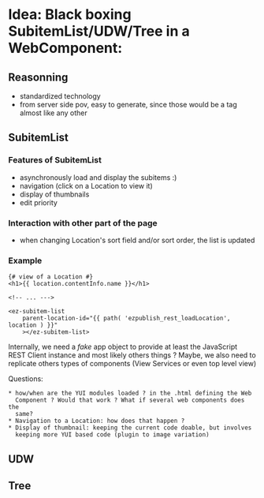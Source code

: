 # Idea: Black boxing SubitemList/UDW/Tree in a WebComponent:

## Reasonning

* standardized technology
* from server side pov, easy to generate, since those would be a tag almost like
  any other


## SubitemList

### Features of SubitemList

* asynchronously load and display the subitems :)
* navigation (click on a Location to view it)
* display of thumbnails
* edit priority

### Interaction with other part of the page

* when changing Location's sort field and/or sort order, the list is updated

### Example

```twig
{# view of a Location #}
<h1>{{ location.contentInfo.name }}</h1>

<!-- ... --->

<ez-subitem-list
    parent-location-id="{{ path( 'ezpublish_rest_loadLocation', location ) }}"
    ></ez-subitem-list>
```

Internally, we need a *fake* app object to provide at least the JavaScript REST
Client instance and most likely others things ? Maybe, we also need to replicate
others types of components (View Services or even top level view)

Questions:

    * how/when are the YUI modules loaded ? in the .html defining the Web
      Component ? Would that work ? What if several web components does the
      same?
    * Navigation to a Location: how does that happen ?
    * Display of thumbnail: keeping the current code doable, but involves
      keeping more YUI based code (plugin to image variation)

## UDW

## Tree
